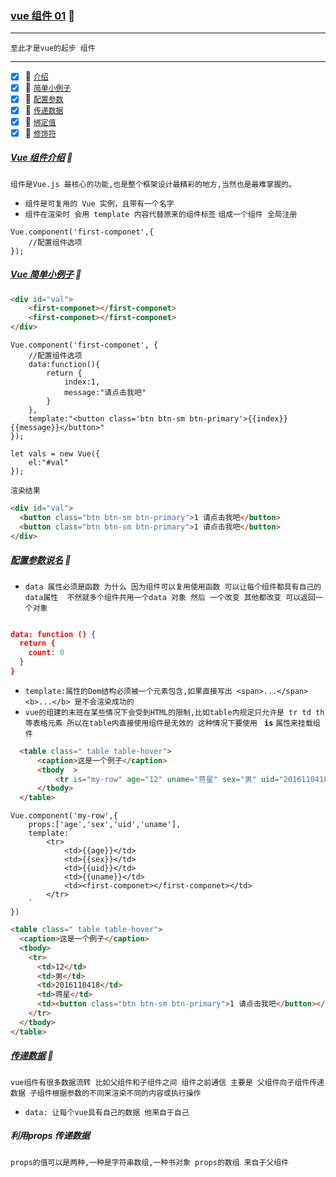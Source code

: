 ### [vue 组件 01](#top) :maple_leaf: <b id="top"></b> 

----
`至此才是vue的起步 组件`


-----
- [x] :maple_leaf: [`介绍`](#intro)
- [x] :maple_leaf: [`简单小例子`](#exp)
- [x] :maple_leaf: [`配置参数`](#set)
- [x] :maple_leaf: [`传递数据`](#data)
- [x] :maple_leaf: [`绑定值`](#bind)
- [x] :maple_leaf: [`修饰符`](#desc)

#####  [Vue 组件介绍](#top) :maple_leaf: <b id="intro"></b>  
`组件是Vue.js 最核心的功能,也是整个框架设计最精彩的地方,当然也是最难掌握的。`
* `组件是可复用的 Vue 实例，且带有一个名字`
* `组件在渲染时 会用 template 内容代替原来的组件标签`
`组成一个组件 全局注册`
```node
Vue.component('first-componet',{
    //配置组件选项
});
```
#####  [Vue 简单小例子](#top) :maple_leaf: <b id="exp"></b>
```html
<div id="val">
    <first-componet></first-componet>
    <first-componet></first-componet>
</div>
```
```node
Vue.component('first-componet', {
    //配置组件选项
    data:function(){
        return {
            index:1,
            message:"请点击我吧"
        }
    },
    template:"<button class='btn btn-sm btn-primary'>{{index}} {{message}}</button>"
});

let vals = new Vue({
    el:"#val"
});
```
`渲染结果`
```html
<div id="val">
  <button class="btn btn-sm btn-primary">1 请点击我吧</button>
  <button class="btn btn-sm btn-primary">1 请点击我吧</button>
</div>
```
#####  [配置参数说名](#top) :maple_leaf: <b id="set"></b> 
* `data 属性必须是函数 为什么 因为组件可以复用使用函数 可以让每个组件都具有自己的data属性  不然就多个组件共用一个data 对象 然后
一个改变 其他都改变 可以返回一个对象`
```json

data: function () {
  return {
    count: 0
  }
}
```
* `template:属性的Dom结构必须被一个元素包含,如果直接写出 <span>...</span><b>...</b> 是不会渲染成功的`
* `vue的组建的末班在某些情况下会受到HTML的限制,比如table内规定只允许是 tr td th等表格元素 所以在table内直接使用组件是无效的 这种情况下要使用
` **`is`** `属性来挂载组件`

```html
  <table class=" table table-hover">
      <caption>这是一个例子</caption>
      <tbody  >
          <tr is="my-row" age="12" uname="蒋星" sex="男" uid="2016110418" ></tr>
      </tbody>
  </table>
```
```node
Vue.component('my-row',{
    props:['age','sex','uid','uname'],
    template:`
        <tr>
            <td>{{age}}</td> 
            <td>{{sex}}</td> 
            <td>{{uid}}</td> 
            <td>{{uname}}</td>   
            <td><first-componet></first-componet></td> 
        </tr>
    `
})
```
```html
<table class=" table table-hover">
  <caption>这是一个例子</caption> 
  <tbody>
    <tr>
      <td>12</td> 
      <td>男</td> 
      <td>2016110418</td> 
      <td>蒋星</td> 
      <td><button class="btn btn-sm btn-primary">1 请点击我吧</button></td>
    </tr>
  </tbody>
</table>
```

#####  [传递数据](#top) :maple_leaf: <b id="data"></b> 
`vue组件有很多数据流转 比如父组件和子组件之间 组件之前通信 主要是 父组件向子组件传递数据 子组件根据参数的不同来渲染不同的内容或执行操作 `
* `data: 让每个vue具有自己的数据 他来自于自己`

##### 利用props 传递数据
`props的值可以是两种,一种是字符串数组,一种书对象 props的数组 来自于父组件`














